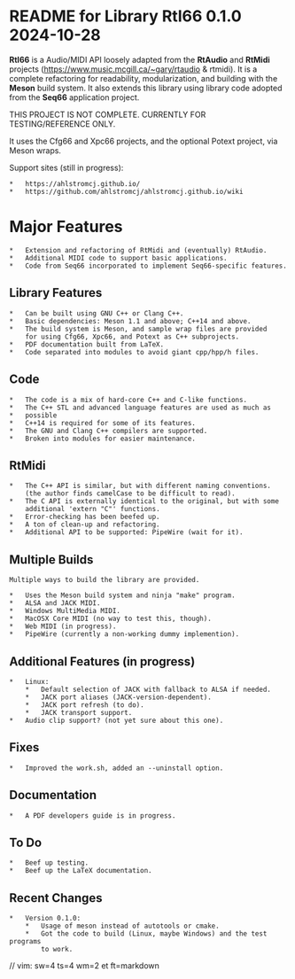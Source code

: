 # README for Library Rtl66 0.1.0 2024-10-28

__Rtl66__ is a Audio/MIDI API loosely adapted from the __RtAudio__
and __RtMidi__ projects (https://www.music.mcgill.ca/~gary/rtaudio & rtmidi).
It is a complete refactoring for readability, modularization, and building with
the __Meson__ build system. It also extends this library using library code
adopted from the __Seq66__ application project.

THIS PROJECT IS NOT COMPLETE. CURRENTLY FOR TESTING/REFERENCE ONLY.

It uses the Cfg66 and Xpc66 projects, and the optional Potext project,
via Meson wraps.

Support sites (still in progress):

    *   https://ahlstromcj.github.io/
    *   https://github.com/ahlstromcj/ahlstromcj.github.io/wiki

# Major Features

    *   Extension and refactoring of RtMidi and (eventually) RtAudio.
    *   Additional MIDI code to support basic applications.
    *   Code from Seq66 incorporated to implement Seq66-specific features.

##  Library Features

    *   Can be built using GNU C++ or Clang C++.
    *   Basic dependencies: Meson 1.1 and above; C++14 and above.
    *   The build system is Meson, and sample wrap files are provided
        for using Cfg66, Xpc66, and Potext as C++ subprojects.
    *   PDF documentation built from LaTeX.
    *   Code separated into modules to avoid giant cpp/hpp/h files.

##  Code

    *   The code is a mix of hard-core C++ and C-like functions.
    *   The C++ STL and advanced language features are used as much as
    *   possible
    *   C++14 is required for some of its features.
    *   The GNU and Clang C++ compilers are supported.
    *   Broken into modules for easier maintenance.

##  RtMidi

    *   The C++ API is similar, but with different naming conventions.
        (the author finds camelCase to be difficult to read).
    *   The C API is externally identical to the original, but with some
        additional 'extern "C"' functions.
    *   Error-checking has been beefed up.
    *   A ton of clean-up and refactoring.
    *   Additional API to be supported: PipeWire (wait for it).

##  Multiple Builds

    Multiple ways to build the library are provided.

    *   Uses the Meson build system and ninja "make" program.
    *   ALSA and JACK MIDI.
    *   Windows MultiMedia MIDI.
    *   MacOSX Core MIDI (no way to test this, though).
    *   Web MIDI (in progress).
    *   PipeWire (currently a non-working dummy implemention).

##  Additional Features (in progress)

    *   Linux:
        *   Default selection of JACK with fallback to ALSA if needed.
        *   JACK port aliases (JACK-version-dependent).
        *   JACK port refresh (to do).
        *   JACK transport support.
    *   Audio clip support? (not yet sure about this one).

##  Fixes

    *   Improved the work.sh, added an --uninstall option.

##  Documentation

    *   A PDF developers guide is in progress.

## To Do

    *   Beef up testing.
    *   Beef up the LaTeX documentation.

## Recent Changes

    *   Version 0.1.0:
        *   Usage of meson instead of autotools or cmake.
        *   Got the code to build (Linux, maybe Windows) and the test programs
            to work.

// vim: sw=4 ts=4 wm=2 et ft=markdown
